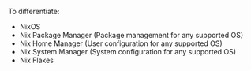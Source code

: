 To differentiate:

- NixOS
- Nix Package Manager (Package management for any supported OS)
- Nix Home Manager (User configuration for any supported OS)
- Nix System Manager (System configuration for any supported OS)
- Nix Flakes
